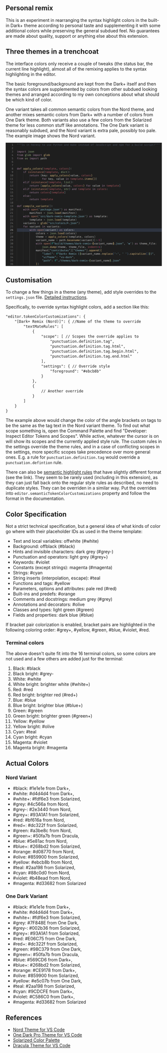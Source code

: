 ## Personal remix

This is an experiment in rearranging the syntax highlight colors in the built-in Dark+ theme according to personal taste and supplementing it with some additional colors while preserving the general subdued feel. No guarantees are made about quality, support or anything else about this extension.  

## Three themes in a trenchcoat

The interface colors only receive a couple of tweaks (the status bar, the current line highlight), almost all of the remixing applies to the syntax highlighting in the editor.

The basic foreground/background are kept from the Dark+ itself and then the syntax colors are supplemented by colors from other subdued looking themes and arranged according to my own conceptions about what should be which kind of color. 

One variant takes all common semantic colors from the Nord theme, and another mixes semantic colors from Dark+ with a number of colors from One Dark theme. Both variants also use a few colors from the Solarized theme for less common stuff like annotations. The One Dark variant is reasonably subdued, and the Nord variant is extra pale, possibly too pale. The example image shows the Nord variant.

![Example (Nord Variant)](https://raw.githubusercontent.com/daydev/vscode-dark-remix/master/screen-nord.png)

## Customisation

To change a few things in a theme (any theme), add style overrides to the `settings.json` file. [Detailed instructions](https://code.visualstudio.com/docs/getstarted/themes#_customizing-a-color-theme).

Specifically, to override syntax highlight colors, add a section like this:

```
"editor.tokenColorCustomizations": {
    "[Dark+ Remix (Nord)]": { //Name of the theme to override
        "textMateRules": [
            {
                "scope": [ // Scopes the override applies to
                    "punctuation.definition.tag",
                    "punctuation.definition.tag.html",
                    "punctuation.definition.tag.begin.html",
                    "punctuation.definition.tag.end.html"
                ],
                "settings": { // Override style
                    "foreground": "#ebcb8b"
                }
            },
            {
                // Another override
            }
        ]
    }
}
```

The example above would change the color of the angle brackets on tags to be the same as the tag text in the Nord variant theme. To find out what scope something is, open the Command Palette and find "Developer: Inspect Editor Tokens and Scopes". While active, whatever the cursor is on will show its scopes and the currently applied style rule. The custom rules in the settings override the theme rules, and in a case of conflicting scopes in the settings, more specific scopes take precedence over more general ones. E.g. a rule for `punctuation.definition.tag` would override a `punctuation.defintion` rule.

There can also be [semantic highlight rules](https://code.visualstudio.com/api/language-extensions/semantic-highlight-guide#theming) that have slightly different format (see the link). They seem to be rarely used (including in this extension), as they can just fall back onto the regular style rules as described, no need to duplicate styles. They can be overriden in a similar way. Put the overrides into `editor.semanticTokenColorCustomizations` property and follow the format in the documentation.   

## Color Specification

Not a strict technical specification, but a general idea of what kinds of color go where with their placeholder IDs as used in the theme template:

- Text and local variables: offwhite (#white)
- Background: offblack (#black)
- Hints and invisible characters: dark grey (#grey-)
- Punctuation and operators: light grey (#grey+)
- Keywords: #violet
- Constants (except strings): magenta (#magenta)
- Strings: #cyan
- String inserts (interpolation, escape): #teal
- Functions and tags: #yellow
- Parameters, options and attributes: pale red (#red)
- Built-ins and predefs: #orange
- Comments and docstrings: medium grey (#grey)
- Annotations and decorators: #olive 
- Classes and types: light green (#green)
- Fields and properties: dark blue (#blue)

If bracket pair colorization is enabled, bracket pairs are highlighted in the following coloring order: #grey+, #yellow, #green, #blue, #violet, #red.

### Terminal colors

The above doesn't quite fit into the 16 terminal colors, so some colors are not used and a few others are added just for the terminal:

1. Black: #black
2. Black bright: #grey-
3. White: #white
4. White bright: brighter white (#white+)
5. Red: #red
6. Red bright: brighter red (#red+)
7. Blue: #blue
8. Blue bright: brighter blue (#blue+)
9. Green: #green
10. Green bright: brighter green (#green+)
11. Yellow: #yellow
12. Yellow bright: #olive
13. Cyan: #teal
14. Cyan bright: #cyan
15. Magenta: #violet
16. Magenta bright: #magenta


## Actual Colors

### Nord Variant


- #black: #1e1e1e from Dark+, 
- #white: #d4d4d4 from Dark+,
- #white+: #fdf6e3 from Solarized,
- #grey: #4c566a from Nord,
- #grey-: #2e3440 from Nord,
- #grey+: #93A1A1 from Solarized,
- #red: #bf616a from Nord,
- #red+: #dc322f from Solarized,
- #green: #a3be8c from Nord,
- #green+: #50fa7b from Dracula,
- #blue: #5e81ac from Nord,
- #blue+: #268bd2 from Solarized,
- #orange: #d08770 from Nord,
- #olive: #859900 from Solarized,
- #yellow: #ebcb8b from Nord,
- #teal: #2aa198 from Solarized,
- #cyan: #88c0d0 from Nord,
- #violet: #b48ead from Nord,
- #magenta: #d33682 from Solarized

### One Dark Variant

- #black: #1e1e1e from Dark+,
- #white: #d4d4d4 from Dark+,
- #white+: #fdf6e3 from Solarized,
- #grey: #7F848E from One Dark,
- #grey-: #002b36 from Solarized,
- #grey+: #93A1A1 from Solarized,
- #red: #E06C75 from One Dark,
- #red+: #dc322f from Solarized,
- #green: #98C379 from One Dark,
- #green+: #50fa7b from Dracula,
- #blue: #569CD6 from Dark+,
- #blue+: #268bd2 from Solarized,
- #orange: #CE9178 from Dark+,
- #olive: #859900 from Solarized,
- #yellow: #e5c07b from One Dark,
- #teal: #2aa198 from Solarized,
- #cyan: #9CDCFE from Dark+,
- #violet: #C586C0 from Dark+,
- #magenta: #d33682 from Solarized

## References

- [Nord Theme for VS Code](https://github.com/arcticicestudio/nord-visual-studio-code)
- [One Dark Pro Theme for VS Code](https://github.com/Binaryify/OneDark-Pro)
- [Solarized Color Palette](https://ethanschoonover.com/solarized/)
- [Dracula Theme for VS Code](https://github.com/dracula/visual-studio-code)